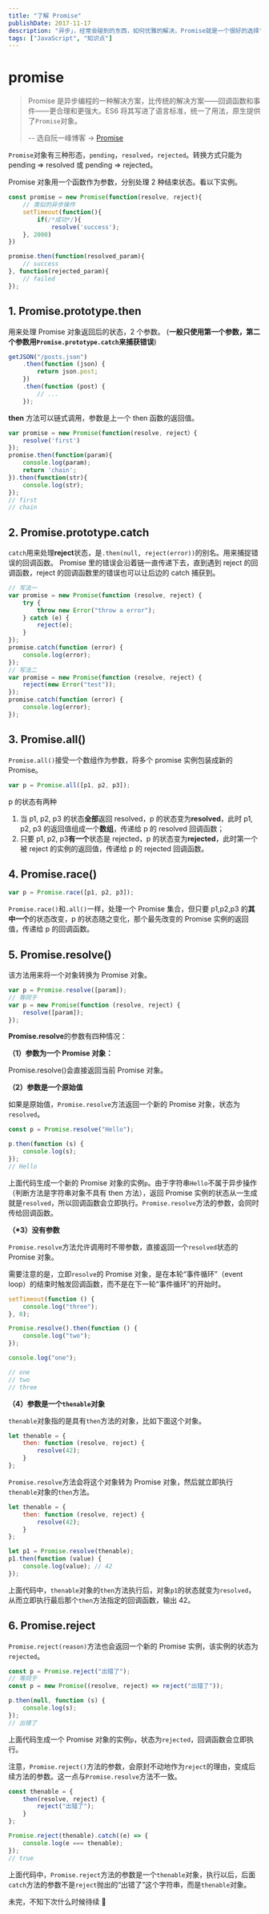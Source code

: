 ```yaml
---
title: "了解 Promise"
publishDate: 2017-11-17
description: "异步」，经常会碰到的东西，如何优雅的解决，Promise就是一个很好的选择"
tags: ["JavaScript", "知识点"]
---
```


# promise

> Promise 是异步编程的一种解决方案，比传统的解决方案——回调函数和事件——更合理和更强大。ES6 将其写进了语言标准，统一了用法，原生提供了`Promise`对象。
>
> -- 选自阮一峰博客 -> [Promise](http://es6.ruanyifeng.com/#docs/promise)

`Promise`对象有三种形态，`pending`，`resolved`，`rejected`。转换方式只能为 pending => resolved 或 pending => rejected。

Promise 对象用一个函数作为参数，分别处理 2 种结束状态。看以下实例。

```javascript
const promise = new Promise(function(resolve, reject){
    // 类似的异步操作
    setTimeout(function(){
        if(/*成功*/){
            resolve('success');
    }, 2000)
})

promise.then(function(resolved_param){
    // success
}, function(rejected_param){
    // failed
});
```

## 1. Promise.prototype.then

用来处理 Promise 对象返回后的状态，2 个参数。
(**一般只使用第一个参数，第二个参数用`Promise.prototype.catch`来捕获错误**)

```javascript
getJSON("/posts.json")
	.then(function (json) {
		return json.post;
	})
	.then(function (post) {
		// ...
	});
```

**then** 方法可以链式调用，参数是上一个 then 函数的返回值。

```javascript
var promise = new Promise(function(resolve, reject）{
    resolve('first')
});
promise.then(function(param){
    console.log(param);
    return 'chain';
}).then(function(str){
    console.log(str);
});
// first
// chain
```

## 2. Promise.prototype.catch

`catch`用来处理**reject**状态，是`.then(null, reject(error))`的别名。用来捕捉错误的回调函数。
Promise 里的错误会沿着链一直传递下去，直到遇到 reject 的回调函数，reject 的回调函数里的错误也可以让后边的 catch 捕获到。

```javascript
// 写法一
var promise = new Promise(function (resolve, reject) {
	try {
		throw new Error("throw a error");
	} catch (e) {
		reject(e);
	}
});
promise.catch(function (error) {
	console.log(error);
});
// 写法二
var promise = new Promise(function (resolve, reject) {
	reject(new Error("test"));
});
promise.catch(function (error) {
	console.log(error);
});
```

## 3. Promise.all()

`Promise.all()`接受一个数组作为参数，将多个 promise 实例包装成新的 Promise。

```javascript
var p = Promise.all([p1, p2, p3]);
```

p 的状态有两种

1. 当 p1, p2, p3 的状态**全部**返回 resolved，p 的状态变为**resolved**，此时 p1, p2, p3 的返回值组成一个**数组**，传递给 p 的 resolved 回调函数；
2. 只要 p1, p2, p3**有一个**状态是 rejected，p 的状态变为**rejected**，此时第一个被 reject 的实例的返回值，传递给 p 的 rejected 回调函数。

## 4. Promise.race()

```javascript
var p = Promise.race([p1, p2, p3]);
```

`Promise.race()`和`.all()`一样，处理一个 Promise 集合，但只要 p1,p2,p3 的**其中一个**的状态改变，p 的状态随之变化，那个最先改变的 Promise 实例的返回值，传递给 p 的回调函数。

## 5. Promise.resolve()

该方法用来将一个对象转换为 Promise 对象。

```javascript
var p = Promise.resolve([param]);
// 等同于
var p = new Promise(function (resolve, reject) {
	resolve([param]);
});
```

**Promise.resolve**的参数有四种情况：

**（1）参数为一个 Promise 对象：**

Promise.resolve()会直接返回当前 Promise 对象。

**（2）参数是一个原始值**

如果是原始值，`Promise.resolve`方法返回一个新的 Promise 对象，状态为`resolved`。

```javascript
const p = Promise.resolve("Hello");

p.then(function (s) {
	console.log(s);
});
// Hello
```

上面代码生成一个新的 Promise 对象的实例`p`。由于字符串`Hello`不属于异步操作（判断方法是字符串对象不具有 then 方法），返回 Promise 实例的状态从一生成就是`resolved`，所以回调函数会立即执行。`Promise.resolve`方法的参数，会同时传给回调函数。

**（\*3）没有参数**

`Promise.resolve`方法允许调用时不带参数，直接返回一个`resolved`状态的 Promise 对象。

需要注意的是，立即`resolve`的 Promise 对象，是在本轮“事件循环”（event loop）的结束时触发回调函数，而不是在下一轮“事件循环”的开始时。

```javascript
setTimeout(function () {
	console.log("three");
}, 0);

Promise.resolve().then(function () {
	console.log("two");
});

console.log("one");

// one
// two
// three
```

**（4）参数是一个`thenable`对象**

`thenable`对象指的是具有`then`方法的对象，比如下面这个对象。

```javascript
let thenable = {
	then: function (resolve, reject) {
		resolve(42);
	}
};
```

`Promise.resolve`方法会将这个对象转为 Promise 对象，然后就立即执行`thenable`对象的`then`方法。

```javascript
let thenable = {
	then: function (resolve, reject) {
		resolve(42);
	}
};

let p1 = Promise.resolve(thenable);
p1.then(function (value) {
	console.log(value); // 42
});
```

上面代码中，`thenable`对象的`then`方法执行后，对象`p1`的状态就变为`resolved`，从而立即执行最后那个`then`方法指定的回调函数，输出 42。

## 6. Promise.reject

`Promise.reject(reason)`方法也会返回一个新的 Promise 实例，该实例的状态为`rejected`。

```javascript
const p = Promise.reject("出错了");
// 等同于
const p = new Promise((resolve, reject) => reject("出错了"));

p.then(null, function (s) {
	console.log(s);
});
// 出错了
```

上面代码生成一个 Promise 对象的实例`p`，状态为`rejected`，回调函数会立即执行。

注意，`Promise.reject()`方法的参数，会原封不动地作为`reject`的理由，变成后续方法的参数。这一点与`Promise.resolve`方法不一致。

```javascript
const thenable = {
	then(resolve, reject) {
		reject("出错了");
	}
};

Promise.reject(thenable).catch((e) => {
	console.log(e === thenable);
});
// true
```

上面代码中，`Promise.reject`方法的参数是一个`thenable`对象，执行以后，后面`catch`方法的参数不是`reject`抛出的“出错了”这个字符串，而是`thenable`对象。

未完，不知下次什么时候待续 🤔
